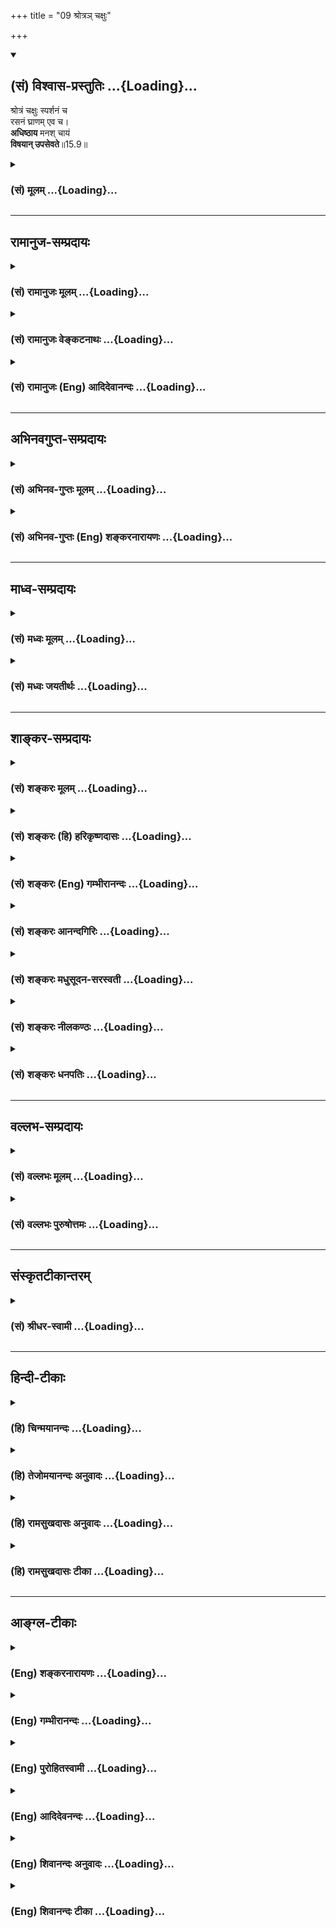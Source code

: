 +++
title = "09 श्रोत्रञ् चक्षुः"

+++
<div class="js_include" newlevelforh1="2" title="(सं) विश्वास-प्रस्तुतिः" unfilled url="/purANam_vaiShNavam/mahAbhAratam/06-bhIShma-parva/03-bhagavad-gItA-parva/saMskRtam/vishvAsa-prastutiH/15_puruShottama-yogaH/09_shrotra~n_chaxuH.md">
<details open><summary><h2>(सं) विश्वास-प्रस्तुतिः ...{Loading}...</h2></summary>

श्रोत्रं चक्षुः स्पर्शनं च  
रसनं घ्राणम् एव च।  
**अधिष्ठाय** मनश् चायं  
**विषयान् उपसेवते**॥15.9॥
</details>
</div>
<div class="js_include collapsed" newlevelforh1="3" title="(सं) मूलम्" unfilled url="/purANam_vaiShNavam/mahAbhAratam/06-bhIShma-parva/03-bhagavad-gItA-parva/saMskRtam/mUlam/15_puruShottama-yogaH/09_shrotra~n_chaxuH.md">
<details><summary><h3>(सं) मूलम् ...{Loading}...</h3></summary>

श्रोत्रं चक्षुः स्पर्शनं च रसनं घ्राणमेव च।  
अधिष्ठाय मनश्चायं विषयानुपसेवते।।15.9।।
</details>
</div>


_________________
## रामानुज-सम्प्रदायः
<div class="js_include collapsed" newlevelforh1="3" title="(सं) रामानुजः मूलम्" unfilled url="/purANam_vaiShNavam/mahAbhAratam/06-bhIShma-parva/03-bhagavad-gItA-parva/saMskRtam/rAmAnujaH/mUlam/15_puruShottama-yogaH/09_shrotra~n_chaxuH.md">
<details><summary><h3>(सं) रामानुजः मूलम् ...{Loading}...</h3></summary>

कानि पुनः तानि इन्द्रियाणि इत्याह --

।।15.9।। एतानि मनःषष्ठानि इन्द्रियाणि **अधिष्ठाय**
स्वस्वविषयवृत्त्यनुगुणानि कृत्वा तान् शब्दादीन् **विषयान्** **उपसेवते
उपभुंक्ते।**

</details>
</div>
<div class="js_include collapsed" newlevelforh1="3" title="(सं) रामानुजः वेङ्कटनाथः" unfilled url="/purANam_vaiShNavam/mahAbhAratam/06-bhIShma-parva/03-bhagavad-gItA-parva/saMskRtam/rAmAnujaH/venkaTanAthaH/15_puruShottama-yogaH/09_shrotra~n_chaxuH.md">
<details><summary><h3>(सं) रामानुजः वेङ्कटनाथः ...{Loading}...</h3></summary>

  
  
।।15.9।। No commentary.  
  

</details>
</div>
<div class="js_include collapsed" newlevelforh1="3" title="(सं) रामानुजः (Eng) आदिदेवानन्दः" unfilled url="/purANam_vaiShNavam/mahAbhAratam/06-bhIShma-parva/03-bhagavad-gItA-parva/saMskRtam/rAmAnujaH/english/AdidevAnandaH/15_puruShottama-yogaH/09_shrotra~n_chaxuH.md">
<details><summary><h3>(सं) रामानुजः (Eng) आदिदेवानन्दः ...{Loading}...</h3></summary>

15.9 Presiding over these sense-organs, of which the mind is the sixth,
the lord of the body drives the organs towards their corresponding
objects like sound and the rest and enjoys them.

</details>
</div>


_________________
## अभिनवगुप्त-सम्प्रदायः
<div class="js_include collapsed" newlevelforh1="3" title="(सं) अभिनव-गुप्तः मूलम्" unfilled url="/purANam_vaiShNavam/mahAbhAratam/06-bhIShma-parva/03-bhagavad-gItA-parva/saMskRtam/abhinava-guptaH/mUlam/15_puruShottama-yogaH/09_shrotra~n_chaxuH.md">
<details><summary><h3>(सं) अभिनव-गुप्तः मूलम् ...{Loading}...</h3></summary>
<div class="js_include" includetitle="false" newlevelforh1="2" unfilled="" url="../11_yatanto_yoginashc.md"></div>
</details>
</div>
<div class="js_include collapsed" newlevelforh1="3" title="(सं) अभिनव-गुप्तः (Eng) शङ्करनारायणः" unfilled url="/purANam_vaiShNavam/mahAbhAratam/06-bhIShma-parva/03-bhagavad-gItA-parva/saMskRtam/abhinava-guptaH/english/shankaranArAyaNaH/15_puruShottama-yogaH/09_shrotra~n_chaxuH.md">
<details><summary><h3>(सं) अभिनव-गुप्तः (Eng) शङ्करनारायणः ...{Loading}...</h3></summary>

15.9 See Comment under 15.11

</details>
</div>


_________________
## माध्व-सम्प्रदायः
<div class="js_include collapsed" newlevelforh1="3" title="(सं) मध्वः मूलम्" unfilled url="/purANam_vaiShNavam/mahAbhAratam/06-bhIShma-parva/03-bhagavad-gItA-parva/saMskRtam/madhvaH/mUlam/15_puruShottama-yogaH/09_shrotra~n_chaxuH.md">
<details><summary><h3>(सं) मध्वः मूलम् ...{Loading}...</h3></summary>

।।15.9।। इन्द्रियद्वाराऽपि सोऽपि भुङ्क्ते। तद्य इमे वीणायां गायन्त्येतं
ते गायन्ति इति च श्रुतिः। गुणान्वितमेव भुङ्क्ते। न ह वै देवान्पापं
गच्छति \[बृ.उ.1।5।20\] इति श्रुतेः।

</details>
</div>
<div class="js_include collapsed" newlevelforh1="3" title="(सं) मध्वः जयतीर्थः" unfilled url="/purANam_vaiShNavam/mahAbhAratam/06-bhIShma-parva/03-bhagavad-gItA-parva/saMskRtam/madhvaH/jayatIrthaH/15_puruShottama-yogaH/09_shrotra~n_chaxuH.md">
<details><summary><h3>(सं) मध्वः जयतीर्थः ...{Loading}...</h3></summary>

।।15.9।। अस्तीश्वरस्य भोगः। किन्तु जीवेन्द्रियैर्नास्तीत्यतो
जीवविषयमेतदित्यत आह -- **इन्द्रिये**ति। राजाद्यन्तर्गतं गायन्तीत्यनेन हि
तच्छ्रोत्रेण गानभोगो लभ्यते। विषयभोगाङ्गीकारे दुष्टस्यापि भोगः
स्यादित्यत उत्तरवाक्यगतं विशेषणमाश्रित्याह -- **गुणे**ति।
गुणमेवेत्यर्थः। एतद्भुञ्जानस्य विशेषणमिति केचित् तान्प्रत्याह -- **न ह
वा** इति।

</details>
</div>


_________________
## शाङ्कर-सम्प्रदायः
<div class="js_include collapsed" newlevelforh1="3" title="(सं) शङ्करः मूलम्" unfilled url="/purANam_vaiShNavam/mahAbhAratam/06-bhIShma-parva/03-bhagavad-gItA-parva/saMskRtam/shankaraH/mUlam/15_puruShottama-yogaH/09_shrotra~n_chaxuH.md">
<details><summary><h3>(सं) शङ्करः मूलम् ...{Loading}...</h3></summary>

।।15.9।। --,**श्रोत्रं चक्षुः स्पर्शनं च** त्वगिन्द्रियं **रसनं घ्राणमेव
च मनश्च** षष्ठं प्रत्येकम् इन्द्रियेण सह; **अधिष्ठाय** देहस्थः
**विषयान्** शब्दादीन् **उपसेवते**।। एवं देहगतं देहात् --,

</details>
</div>
<div class="js_include collapsed" newlevelforh1="3" title="(सं) शङ्करः (हि) हरिकृष्णदासः" unfilled url="/purANam_vaiShNavam/mahAbhAratam/06-bhIShma-parva/03-bhagavad-gItA-parva/saMskRtam/shankaraH/hindI/harikRShNadAsaH/15_puruShottama-yogaH/09_shrotra~n_chaxuH.md">
<details><summary><h3>(सं) शङ्करः (हि) हरिकृष्णदासः ...{Loading}...</h3></summary>

।।15.9।। वे ( मनसहित छः इन्द्रियाँ ) कौनसी हैं, यह शरीरमें स्थित (
जीवात्मा ) श्रोत्र; चक्षु; त्वचा; रसना और नासिका इनमेंसे प्रत्येक
इन्द्रियको और उसके छठे मनको; आश्रय बनाकर; शब्दादि विषयोंका सेवन किया
करता है।

</details>
</div>
<div class="js_include collapsed" newlevelforh1="3" title="(सं) शङ्करः (Eng) गम्भीरानन्दः" unfilled url="/purANam_vaiShNavam/mahAbhAratam/06-bhIShma-parva/03-bhagavad-gItA-parva/saMskRtam/shankaraH/english/gambhIrAnandaH/15_puruShottama-yogaH/09_shrotra~n_chaxuH.md">
<details><summary><h3>(सं) शङ्करः (Eng) गम्भीरानन्दः ...{Loading}...</h3></summary>

15.9 Seated in the body, it upasevate, enjoys; visayan, the
objects-sound etc.; adhisthaya, by presiding over; srotram, the ear;
caksuh, eyes; sparsanam, skin, the organ of touch; rasanam, tongue; eva
ca, as also; the ghranam, nose; and manah, the mind, the
sixth-(presiding over) each one of them along with its (corresponding)
organ.

</details>
</div>
<div class="js_include collapsed" newlevelforh1="3" title="(सं) शङ्करः आनन्दगिरिः" unfilled url="/purANam_vaiShNavam/mahAbhAratam/06-bhIShma-parva/03-bhagavad-gItA-parva/saMskRtam/shankaraH/AnandagiriH/15_puruShottama-yogaH/09_shrotra~n_chaxuH.md">
<details><summary><h3>(सं) शङ्करः आनन्दगिरिः ...{Loading}...</h3></summary>

।।15.9।। मनःषष्ठानीन्द्रियाण्येव प्रश्नद्वारा विशेषतो दर्शयति --
**कानीति।**

</details>
</div>
<div class="js_include collapsed" newlevelforh1="3" title="(सं) शङ्करः मधुसूदन-सरस्वती" unfilled url="/purANam_vaiShNavam/mahAbhAratam/06-bhIShma-parva/03-bhagavad-gItA-parva/saMskRtam/shankaraH/madhusUdana-sarasvatI/15_puruShottama-yogaH/09_shrotra~n_chaxuH.md">
<details><summary><h3>(सं) शङ्करः मधुसूदन-सरस्वती ...{Loading}...</h3></summary>

।।15.9।। तान्येवेन्द्रियाणि दर्शयन् यदर्थं गृहीत्वा गच्छति तदाह --
श्रोत्रमिति। श्रोत्रं चक्षुः स्पर्शनं च रसनं घ्राणमेव च
चकारात्कर्मेन्द्रियाणि प्राणं च मनश्च षष्ठमधिष्ठायैव आश्रित्यैव विषयान्
शब्दादीनयं जीव उपसेवते भुंक्ते।

</details>
</div>
<div class="js_include collapsed" newlevelforh1="3" title="(सं) शङ्करः नीलकण्ठः" unfilled url="/purANam_vaiShNavam/mahAbhAratam/06-bhIShma-parva/03-bhagavad-gItA-parva/saMskRtam/shankaraH/nIlakaNThaH/15_puruShottama-yogaH/09_shrotra~n_chaxuH.md">
<details><summary><h3>(सं) शङ्करः नीलकण्ठः ...{Loading}...</h3></summary>

।।15.9।। कानि तानि मनःषष्ठानि। तानि गृहीत्वा गत्वा चायं किं करोतीत्यत आह
-- **श्रोत्रमिति।** अधिष्ठाय व्यापारवन्ति कृत्वा विषयान् शब्दादीनुपसेवते
प्रकाशयति। यथा दीपः स्वस्य वृत्तिलाभाय तैलवर्त्याद्यपेक्षमाणोऽपि
स्वविषयावभासने स्वयमेव प्रभुः एवं जीवोऽपि घटाकारत्वलाभाय
मनःषष्ठानीन्द्रियाणि सूर्यादींश्चापेक्षते तथापि घटावभासं स्वयमेव करोति
नेतराणि इन्द्रियसूर्यादीनि स्वभास्यत्वात्तैलवर्त्यादिवदित्याशयः।

</details>
</div>
<div class="js_include collapsed" newlevelforh1="3" title="(सं) शङ्करः धनपतिः" unfilled url="/purANam_vaiShNavam/mahAbhAratam/06-bhIShma-parva/03-bhagavad-gItA-parva/saMskRtam/shankaraH/dhanapatiH/15_puruShottama-yogaH/09_shrotra~n_chaxuH.md">
<details><summary><h3>(सं) शङ्करः धनपतिः ...{Loading}...</h3></summary>

।।15.9।। कानि पुनस्तानि किमर्थ च तानि गृहीत्वा संयातीति चेत्तत्राह।
श्रोत्रं चक्षुः स्पर्शनं च त्वग्न्द्रियं रसनं घ्राणमेवच।
चकारत्प्राणादिसमुच्चयः। मनः षष्ठं प्रत्येकमिन्द्रियेण सह अधिष्ठाय
देहस्थोऽयं जीवो विषयान् शब्दादीनुपसेवते भुङ्क्तेः।

</details>
</div>


_________________
## वल्लभ-सम्प्रदायः
<div class="js_include collapsed" newlevelforh1="3" title="(सं) वल्लभः मूलम्" unfilled url="/purANam_vaiShNavam/mahAbhAratam/06-bhIShma-parva/03-bhagavad-gItA-parva/saMskRtam/vallabhaH/mUlam/15_puruShottama-yogaH/09_shrotra~n_chaxuH.md">
<details><summary><h3>(सं) वल्लभः मूलम् ...{Loading}...</h3></summary>

।।15.9।। तान्येवेन्द्रियाणि सेवते इति दर्शयन्यदर्थं गृहीत्वा गच्छति तदाह
-- श्रोत्रमिति स्पष्टम्। प्राकृताहङ्कारकार्यं स्वस्वविषयवृत्त्यनुगुणं
कृत्वा तत्तच्छब्दादीन् विषयानुपभुङ्क्ते।

</details>
</div>
<div class="js_include collapsed" newlevelforh1="3" title="(सं) वल्लभः पुरुषोत्तमः" unfilled url="/purANam_vaiShNavam/mahAbhAratam/06-bhIShma-parva/03-bhagavad-gItA-parva/saMskRtam/vallabhaH/puruShottamaH/15_puruShottama-yogaH/09_shrotra~n_chaxuH.md">
<details><summary><h3>(सं) वल्लभः पुरुषोत्तमः ...{Loading}...</h3></summary>

  
  
।।15.9।। किमर्थं गृहीत्वा गच्छति इत्यत आह -- श्रोत्रमिति।
श्रोत्रादीनीन्द्रियाणि लौकिक-स्थूल-शरीरे स्थूलानि  
**मनः** अन्तःकरणं  
**च अधिष्ठाय** मुख्यरूपेण तत्र स्वयं स्थितिं कृत्वा  
अग्रे अलौकिक-तद्-अनुभवार्थं  
**विषयान् उप** स्वांश-जीव-समीपे **सेवते** भोगं करोतीत्यर्थः।

</details>
</div>


_________________
## संस्कृतटीकान्तरम्
<div class="js_include collapsed" newlevelforh1="3" title="(सं) श्रीधर-स्वामी" unfilled url="/purANam_vaiShNavam/mahAbhAratam/06-bhIShma-parva/03-bhagavad-gItA-parva/saMskRtam/shrIdhara-svAmI/15_puruShottama-yogaH/09_shrotra~n_chaxuH.md">
<details><summary><h3>(सं) श्रीधर-स्वामी ...{Loading}...</h3></summary>

।।15.9।। तान्येवेन्द्रियाणि दर्शयन्यदर्थं गृहीत्वा गच्छति तदाह **--
श्रोत्रमिति।** श्रोत्रादीनि बाह्येन्द्रियाणि
मनश्चान्तःकरणमधिष्ठायाश्रित्य शब्दादीन्विषयानयं जीव उपभुङ्क्ते।

</details>
</div>


_________________
## हिन्दी-टीकाः
<div class="js_include collapsed" newlevelforh1="3" title="(हि) चिन्मयानन्दः" unfilled url="/purANam_vaiShNavam/mahAbhAratam/06-bhIShma-parva/03-bhagavad-gItA-parva/hindI/chinmayAnandaH/15_puruShottama-yogaH/09_shrotra~n_chaxuH.md">
<details><summary><h3>(हि) चिन्मयानन्दः ...{Loading}...</h3></summary>

।।15.9।। शुद्ध चैतन्य स्वरूप स्वत किसी वस्तु को प्रकाशित नहीं करता है;
क्योंकि उसमें विषयों का सर्वथा अभाव रहता है। परन्तु यही चैतन्य बुद्धि
में परावर्तित होकर वस्तुओं को प्रकाशित करता है। यही बुद्धि का प्रकाश
कहलाता है; जो इन्द्रियों के माध्यम से वस्तुओं को प्रकाशित करता है। मन
सभी इन्द्रियों के साथ युक्त होता है; जिसके कारण बाह्य वस्तुओं का
सम्पूर्ण ज्ञान संभव होता है। बुद्धि की उपाधि से युक्त चैतन्य ही विषयों
का भोक्ता जीव है। यदि यह चैतन्य आत्मा सर्वत्र विद्यमान है और हमारा स्वरूप
ही है; जिसके द्वारा हम सम्पूर्ण जगत् का अनुभव कर रहे हैं; तो क्या कारण
है कि हम उसे पहचानते नहीं हैं इसका कारण अज्ञान है। भगवान् कहते हैं

</details>
</div>
<div class="js_include collapsed" newlevelforh1="3" title="(हि) तेजोमयानन्दः अनुवादः" unfilled url="/purANam_vaiShNavam/mahAbhAratam/06-bhIShma-parva/03-bhagavad-gItA-parva/hindI/tejomayAnandaH/anuvAdaH/15_puruShottama-yogaH/09_shrotra~n_chaxuH.md">
<details><summary><h3>(हि) तेजोमयानन्दः अनुवादः ...{Loading}...</h3></summary>

।।15.9।। (यह जीव) श्रोत्र, चक्षु, स्पर्शेन्द्रिय, रसना और घ्राण (नाक) इन
इन्द्रियों तथा मन को आश्रय करके अर्थात् इनके द्वारा विषयों का सेवन करता
है।।

</details>
</div>
<div class="js_include collapsed" newlevelforh1="3" title="(हि) रामसुखदासः अनुवादः" unfilled url="/purANam_vaiShNavam/mahAbhAratam/06-bhIShma-parva/03-bhagavad-gItA-parva/hindI/rAmasukhadAsaH/anuvAdaH/15_puruShottama-yogaH/09_shrotra~n_chaxuH.md">
<details><summary><h3>(हि) रामसुखदासः अनुवादः ...{Loading}...</h3></summary>

।।15.9।। यह जीवात्मा मनका आश्रय लेकर श्रोत्र, नेत्र, त्वचा, रसना और घ्राण
-- इन पाँचों इन्द्रियोंके द्वारा विषयोंका सेवन करता है।

</details>
</div>
<div class="js_include collapsed" newlevelforh1="3" title="(हि) रामसुखदासः टीका" unfilled url="/purANam_vaiShNavam/mahAbhAratam/06-bhIShma-parva/03-bhagavad-gItA-parva/hindI/rAmasukhadAsaH/TIkA/15_puruShottama-yogaH/09_shrotra~n_chaxuH.md">
<details><summary><h3>(हि) रामसुखदासः टीका ...{Loading}...</h3></summary>

।।15.9।।***व्याख्या --***  **अधिष्ठाय मनश्चायम् --** मनमें अनेक
प्रकारके (अच्छेबुरे) संकल्पविकल्प होते रहते हैं। इनसे स्वयं की स्थितिमें
कोई अन्तर नहीं आता क्योंकि स्वयं (चेतनतत्त्व; आत्मा) जड शरीर;
इन्द्रियाँ; मन; बुद्धिसे अत्यन्त परे और उनका आश्रय तथा प्रकाशक है।
संकल्पविकल्प आतेजाते हैं और स्वयं सदा ज्योंकात्यों रहता है। मनका संयोग
होनेपर ही सुनने; देखने; स्पर्श करने; स्वाद लेने तथा सूँघनेका ज्ञान होता
है। जीवात्माको मनके बिना इन्द्रियोंसे सुखदुःख नहीं मिल सकता। इसलिये यहाँ
मनको अधिष्ठित करनेकी बात कही गयी है। तात्पर्य यह है कि जीवात्मा मनको
अधिष्ठित करनेके अर्थात् उसका आश्रय लेकर ही इन्द्रियोंके द्वारा विषयोंका
सेवन करता है।  
  
**श्रोत्रं चक्षुः स्पर्शनं च रसनं घ्राणमेव च --** श्रवणेन्द्रिय अर्थात्
कानोंमें सुननेकी शक्ति **(टिप्पणी प₀ 764)** **श्रोत्रम्** है। आजतक हमने
अनेक प्रकारके अनुकल (स्तुति; मान; बड़ाई; आशीर्वाद; मधुर गान; वाद्य आदि)
और प्रतिकूल (निन्दा; अपमान; शाप; गाली आदि) शब्द सुने हैं पर उनसे स्वयं
में क्या फरक पड़ाकिसीको पौत्रके जन्म तथा पुत्रकी मृत्युका समाचार एक साथ
मिला। दोनों समाचार सुननेसे एकके जन्म तथा दूसरेकी मृत्यु का जो ज्ञान हुआ;
उस ज्ञान में कोई अन्तर नहीं आया। जब ज्ञानमें भी कोई अन्तर नहीं आया; तो
फिर ज्ञाता में अन्तर आयेगा ही कैसे अतः जन्म और मृत्युका समाचार सुननेसे
अन्तःकरणमें (माने हुए सम्बन्धके कारण) जो असर होता है; उसकी तरफ दृष्टि न
रखकर इस ज्ञान पर ही दृष्टि रखनी चाहिये। इसी तरह अन्य इन्द्रियोंके
विषयमें भी समझ लेना चाहिये। नेत्रेन्द्रिय अर्थात् नेत्रोंमें देखनेकी
शक्ति **चक्षुः** है। आजतक हमने अनेक सुन्दर; असुन्दर; मनोहर; भयानक रूप या
दृश्य देखे हैं पर उनसे अपने स्वरूप में क्या फरक पड़ास्पर्शेन्द्रिय
अर्थात् त्वचामें स्पर्श करनेकी शक्ति **स्पर्शनम्** है। जीवनमें हमारेको
अनेक कोमल; कठोर; चिपचिपे; ठण्डे; गरम आदि स्पर्श प्राप्त हुए हैं; पर उनसे
स्वयं की स्थितिमें क्या अन्तर आयारसनेन्द्रिय अर्थात् जीभमें स्वाद लेनेकी
शक्ति **रसनम्** है। कड़ुआ; तीखा; मीठा; कसैला; खट्टा और नमकीन -- ये छः
प्रकारके भोजनके रस हैं। आजतक हमने तरहतरहके रसयुक्त भोजन किये हैं पर
विचार करना चाहिये कि उनसे स्वयंको क्या प्राप्त हुआघ्राणेन्द्रिय अर्थात्
नासिकामें सूँघनेकी शक्ति **घ्राणम्** है। जीवनमें हमारी नासिकाने तरहतरहकी
सुगन्ध और दुर्गन्ध ग्रहण की है पर उनसे स्वयं में क्या फरक पड़ा  
  
**विशेष बात**  
  
श्रोत्रका वाणीसे; नेत्रका पैरसे; त्वचाका हाथसे; रसनाका उपस्थसे और
घ्राणका गुदासे (पाँचों ज्ञानेन्द्रियोंका पाँचों कर्मेन्द्रियोंसे) घनिष्ठ
सम्बन्ध है। जैसे; जो जन्मसे बहरा होता है; वह गूँगा भी होता है। पैरके
तलवेमें तेलकी मालिश करनेसे नेत्रोंपर तेलका असर पड़ता है। त्वचाके होनेसे
ही हाथ स्पर्शका काम करते हैं। रसनेन्द्रियके वशमें होनेसे उपस्थेन्द्रिय
भी वशमें हो जाती है। घ्राणसे गन्धका ग्रहण तथा उससे सम्बन्धित गुदासे
गन्धका त्याग होता है। पञ्चमहाभूतोंमें एकएक महाभूतके सत्त्वगुणअंशसे
ज्ञानेन्द्रियाँ; रजोगुणअंशसे कर्मेन्द्रियाँ और तमोगुणअंशसे शब्दादि
पाँचों विषय बने हैं।**पञ्चमहाभूत सत्त्वगुणअंश रजोगुणअंश तमोगुणअंश; आकाश
श्रोत्र वाक् शब्द;वायु त्वचा हस्त स्पर्श;अग्नि नेत्र पाद रूप; जल रसना
उपस्थ रस; पृथ्वी घ्राण गुदा गन्ध**  
  
पाँचों महाभूतोंके मिले हुए सत्त्वगुणअंशसे मन और बुद्धि; रजोगुणअंशसे
प्राण और तमोगुणअंशसे शरीर बना है।**विषयानुपसेवते --** जैसे व्यापारी किसी
कारणवश एक जगहसे दूकान उठाकर दूसरी जगह दूकान लगाता है; ऐसे ही जीवात्मा एक
शरीरको छोड़कर दूसरे शरीरमें जाता है और जैसे पहले शरीरमें विषयोंका
रागपूर्वक सेवन करता था ऐसे ही दूसरे शरीरमें जानेपर (वही स्वभाव होनेसे)
विषयोंका सेवन करने लगता है। इस प्रकार जीवात्मा बारबार विषयोंमें आसक्ति
करनेके कारण ऊँचनीच योनियोंमें भटकता रहता है। भगवान्ने यह मनुष्यशरीर अपना
उद्धार करनेके लिये दिया है; सुखदुःख भोगनेके लिये नहीं। जैसे ब्राह्मणको
गाय दान करनेपर हम उसको चारापानी तो दे सकते हैं; पर दी हुई गायका दूध
पीनेका हमें हक नहीं है ऐसे ही मिले हुए शरीरका सदुपयोग करना हमारा कर्तव्य
है; पर इसे अपना मानकर सुख भोगनेका हमें हक नहीं है।  
  
**विशेष बात**  
  
विषयसेवन करनेसे परिणाममें विषयोंमें रागआसक्ति ही बढ़ती है; जो कि
पुनर्जन्म तथा सम्पूर्ण दुःखोंका कारण है। विषयोंमें वस्तुतः सुख है भी
नहीं। केवल आरम्भमें भ्रमवश सुख प्रतीत होता है (18। 38)। अगर विषयोंमें
सुख होता तो जिनके पास प्रचुर भोगसामग्री है; ऐसे बड़ेब़ड़े धनी; भोगी और
पदाधिकारी तो सुखी हो ही जाते; पर वास्तवमें देखा जाय तो पता चलता है कि वे
भी दुःखी; अशान्त ही हैं। कारण यह है कि भोगपदार्थोंमें सुख है ही नहीं;
हुआ नहीं; होगा नहीं और हो सकता भी नहीं। सुख लेनेकी इच्छासे जोजो भोग भोगे
गये; उनउन भोगोंसे धैर्य नष्ट हुआ; ध्यान नष्ट हुआ; रोग पैदा हुए; चिन्ता
हुई; व्यग्रता हुई; पश्चात्ताप हुआ; बेइज्जती हुई; बल गया; धन गया; शान्ति
गयी एवं प्रायः दुःखशोक उद्वेग आये -- ऐसा यह परिणाम विचारशील व्यक्तिके
प्रत्यक्ष देखनेमें आता है **(टिप्पणी प₀ 765)**।  
  
जिस प्रकार स्वप्नमें जल पीनेसे प्यास नहीं मिटती; उसी प्रकार
भोगपदार्थोंसे न तो शान्ति मिलती है और न जलन ही मिटती है। मनुष्य सोचता है
कि इतना धन हो जाय; इतना संग्रह हो जाय; इतनी (अमुकअमक) वस्तुएँ प्राप्त हो
जायँ तो शान्ति मिल जायगी किंतु उतना हो जानेपर भी शान्ति नहीं मिलती;
उल्टे वस्तुओंके मिलनेसे उनकी लालसा और बढ़ जाती है **(टिप्पणी प₀
766.1)**। धन आदि भोगपदार्थोंके मिलनेपर भी और मिल जाय; और मिल जाय -- यह
क्रम चलता ही रहता है। परन्तु संसारमें जितना धनधान्य है; जितनी सुन्दर
स्त्रियाँ हैं; जितनी उत्तम वस्तुएँ हैं; वे सबकीसब एक साथ किसी एक
व्यक्तिको मिल भी जायँ; तो भी उनसे उसे तृप्ति नहीं हो सकती **(टिप्पणी प₀
766.2)**। इसका कारण यह है कि जीव अविनाशी परमात्माका अंश तथा चेतन है और
भोगपदार्थ नाशवान् प्रकृतिके अंश तथा जड हैं। चेतनकी भूख जड पदार्थोंके
द्वारा कैसे मिट सकती है भूख है पेटमें और हलवा बाँधा जाय पीठपर; तो भूख
कैसे मिट सकती है प्यास लगनेपर बढ़ियासेबढ़िया गरमागरम हलवा खानेपर भी
प्यास नहीं मिट सकती। इसी प्रकार जीवको प्यास तो है चिन्मय परमात्माकी; पर
वह उस प्यासको मिटाना चाहता है जड पदार्थोंके द्वारा; जिससे तृप्ति होनेकी
नहीं। तृप्ति तो दूर रही; ज्योंज्यों वह जड पदार्थोंको अपनाता है;
त्योंत्यों उसकी भूख भी बढ़ती ही जाती है। यह उसकी कितनी बड़ी भूल है  
  
साधकको चाहिये कि वह आज ही दृढ़ विचार (निश्चय) कर ले कि मेरेको
भोगबुद्धिसे विषयोंका सेवन करना ही नहीं है। उसका यह पक्का निर्णय हो जाय
कि सम्पूर्ण संसार मिलकर भी मेरेको तृप्त नहीं कर सकता। विषयसेवन न करनेका
दृढ़ विचार होनसे इन्द्रियाँ निर्विषय हो जाती हैं और इन्द्रियोंके
निर्विषय हो जानेसे मन निर्विकल्प हो जाता है। मनके निर्विकल्प हो जानेसे
बुद्धि स्वतः सम हो जाती है और बुद्धिके सम हो जानेसे परमात्माकी
प्राप्तिका स्वतः अनुभव हो जाता है (गीता 5। 19) क्योंकि परमात्मा तो सदा
प्राप्त ही हैं। विषयोंमें प्रवृत्ति होनेके कारण ही उनकी प्राप्तिका अनुभव
नहीं हो पाता। सुखभोग और संग्रह -- इन दोमें जो आसक्त हो जाते हैं; उनके
लिये परमात्मप्राप्ति तो दूर रही; वे परमात्माकी तरफ चलनेका दृढ़ निश्चय भी
नहीं कर पाते (गीता 2। 44)। गोस्वामी श्रीतुलसीदासजी महाराज
श्रीरामचरितमानसके अन्तमें प्रार्थना करते हैं -- **कामिहि नारि पिआरि जिमि
लोभिहि प्रिय जिमि दाम।  
  
**तिमि रघुनाथ निरंतर प्रिय लागहु मोहि राम।। (मानस 7। 130)जैसे कामीको
स्त्री (भोग) और लोभीको धन (संग्रह) प्यारा लगता है; ऐसे ही रघुनाथका रूप
और रामनाम मुझे निरन्तर प्यारा लगे। तात्पर्य यह है कि जैसे कामी स्त्रीके
रूपमें आकृष्ट होता है; ऐसे ही मैं रघुनाथके रूपमें निरन्तर आकृष्ट रहूँ और
जैसे लोभी धनका संग्रह करता रहता है; ऐसे ही मैं रामनामका (जपके द्वारा)
निरन्तर संग्रह करता रहूँ। संसारका भोग और संग्रह निरन्तर प्रिय नहीं लगता
-- यह नियम है पर भगवान्का रूप और नाम निरन्तर प्रिय लगता है। संतोंने भी
अपना अनुभव कहा है -- **चाख चाख सब छाड़िया मायारस खारा हो।  
  
**नामसुधारस पीजिये छिन बारंबारा हो।।  
  
**लगे मोहि राम पियारा हो।।  
  
***सम्बन्ध --***  पीछेके तीन श्लोकोंमें जीवात्माके स्वरूपका वर्णन किया
गया है। उस विषयका उपसंहार करनेके लिये आगेके श्लोकमें जीवात्माके स्वरूपको
कौन जानता है और कौन नहीं जानता -- इसका वर्णन करते हैं।**

</details>
</div>


_________________
## आङ्ग्ल-टीकाः
<div class="js_include collapsed" newlevelforh1="3" title="(Eng) शङ्करनारायणः" unfilled url="/purANam_vaiShNavam/mahAbhAratam/06-bhIShma-parva/03-bhagavad-gItA-parva/english/shankaranArAyaNaH/15_puruShottama-yogaH/09_shrotra~n_chaxuH.md">
<details><summary><h3>(Eng) शङ्करनारायणः ...{Loading}...</h3></summary>

15.9. Presiding over the ear, the eye, the touch-sense the taste-sense
and also the smell-sense and the mind, He enjoys the sense objects.

</details>
</div>
<div class="js_include collapsed" newlevelforh1="3" title="(Eng) गम्भीरानन्दः" unfilled url="/purANam_vaiShNavam/mahAbhAratam/06-bhIShma-parva/03-bhagavad-gItA-parva/english/gambhIrAnandaH/15_puruShottama-yogaH/09_shrotra~n_chaxuH.md">
<details><summary><h3>(Eng) गम्भीरानन्दः ...{Loading}...</h3></summary>

15.9 This one enjoys the objects by presiding over the ear, eyes, skin
and tongue as also the nose and the mind.

</details>
</div>
<div class="js_include collapsed" newlevelforh1="3" title="(Eng) पुरोहितस्वामी" unfilled url="/purANam_vaiShNavam/mahAbhAratam/06-bhIShma-parva/03-bhagavad-gItA-parva/english/purohitasvAmI/15_puruShottama-yogaH/09_shrotra~n_chaxuH.md">
<details><summary><h3>(Eng) पुरोहितस्वामी ...{Loading}...</h3></summary>

15.9 He is the perception of the ear, the eye, the touch, the taste and
the smell, yea and of the mind also; and the enjoyment the things which
they perceive is also His.

</details>
</div>
<div class="js_include collapsed" newlevelforh1="3" title="(Eng) आदिदेवनन्दः" unfilled url="/purANam_vaiShNavam/mahAbhAratam/06-bhIShma-parva/03-bhagavad-gItA-parva/english/AdidevanandaH/15_puruShottama-yogaH/09_shrotra~n_chaxuH.md">
<details><summary><h3>(Eng) आदिदेवनन्दः ...{Loading}...</h3></summary>

15.9 Presiding over the ear, the eye, the sense of touch, the tongue and
the nose, and the mind, It experiences these objects of senses.

</details>
</div>
<div class="js_include collapsed" newlevelforh1="3" title="(Eng) शिवानन्दः अनुवादः" unfilled url="/purANam_vaiShNavam/mahAbhAratam/06-bhIShma-parva/03-bhagavad-gItA-parva/english/shivAnandaH/anuvAdaH/15_puruShottama-yogaH/09_shrotra~n_chaxuH.md">
<details><summary><h3>(Eng) शिवानन्दः अनुवादः ...{Loading}...</h3></summary>

15.9 Presiding over the ear, the eye, touch, taste and smell, as well as
the mind, it enjoys the objects of the senses.

</details>
</div>
<div class="js_include collapsed" newlevelforh1="3" title="(Eng) शिवानन्दः टीका" unfilled url="/purANam_vaiShNavam/mahAbhAratam/06-bhIShma-parva/03-bhagavad-gItA-parva/english/shivAnandaH/TIkA/15_puruShottama-yogaH/09_shrotra~n_chaxuH.md">
<details><summary><h3>(Eng) शिवानन्दः टीका ...{Loading}...</h3></summary>

15.9 श्रोत्रम् the ear; चक्षुः the eye; स्पर्शनम् the (organ of) touch;
च and; रसनम् the (organ of) taste; घ्राणम् the (organ of) smell; एव
even; च and; अधिष्ठाय presiding over; मनः the mind; च and; अयम् this
(soul); विषयान् objects of the senses; उपसेवते enjoys.Commentary Here is
a description of how the subtle body remaining in the gross body enjoys
the objects of the senses.The individual soul uses the mind along with
each sense separately and enjoys or experiences the objects of the
senses such as sound; touch; colour (form); taste and smell.It sits on
the marvellous car of its mind; passes through the gateway of the ear in
the twinkling of an eye and enjoys the various kinds of music of this
world. It holds the reins of the nerves of sensation; enters the domain
of touch through the portal of the skin and enjoys the diverse kinds of
soft objects. It roams about in the hills of beautiful forms and enjoys
them through the windows of his eyes. It enters the cave of taste by the
avenue of the tongue and enjoyes dainties; palatable dishes and
refreshing beverages. It enters the forest of scents through the door of
the nose and enjoys them to its hearts content.It makes its abode in the
ears; the eyes; the skin; the tongue and the nose; as also in the mind
and enjoys the objects of the senses. It gains experiences of the outer
world through the mind;,intellect; subconscious mind; egoism; the ten
senses and the five vital airs.Ghranameva cha The word cha (and)
indicates that we shall have to include the five organs of action; and
also the fourfold inner instrument (mind; intellect; subconscious mind
and egoism). In the Katha Upanishad it is said आत्मेन्द्रियमनोयुक्तं
भोक्तेत्याहुर्मनीषिणः।। The Self; the senses and the mind united; the
wise call the enjoyer.

</details>
</div>
